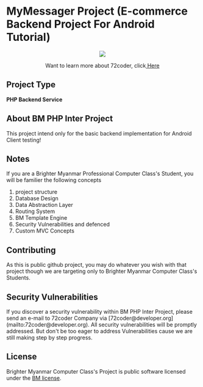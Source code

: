 
# MyMessager Project (E-commerce Backend Project For Android Tutorial)
<p align="center"><img src="http://72coder.org/assets/images/coder.png"></p>

<p align="center">Want to learn more about 72coder, click<a href="http://72coder.org/"> Here</a></p>

## Project Type
<p><strong>PHP Backend Service</strong></p>

## About BM PHP Inter Project
<p>This project intend only for the basic backend implementation for Android Client testing!</p>

## Notes
<p>If you are a Brighter Myanmar Professional Computer Class's Student, you will be familier the following concepts
<p>
 <ol>
     <li>project structure</li>
     <li>Database Design</li>
     <li>Data Abstraction Layer</li>
     <li>Routing System</li>
     <li>BM Template Engine</li>
     <li>Security Vulnerabilities and defenced</li>
     <li>Custom MVC Concepts</li>
</ol>

## Contributing

<p>As this is public github project, you may do whatever you wish with that project though we are targeting
only to Brighter Myanmar Computer Class's Students.</p>

## Security Vulnerabilities

<p>If you discover a security vulnerability within BM PHP Inter Project,
please send an e-mail to 72coder Company via [72coder@developer.org](mailto:72coder@developer.org).
All security vulnerabilities will be promptly addressed. But don't be too eager to address Vulnerabilities
cause we are still making step by step progress.

## License

Brighter Myanmar Computer Class's Project is public software licensed under the [BM license](https://opensource.org/licenses/BM).
